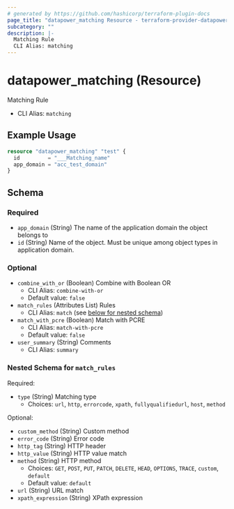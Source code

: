 ```yaml
---
# generated by https://github.com/hashicorp/terraform-plugin-docs
page_title: "datapower_matching Resource - terraform-provider-datapower"
subcategory: ""
description: |-
  Matching Rule
  CLI Alias: matching
---
```


# datapower_matching (Resource)

Matching Rule
  - CLI Alias: `matching`

## Example Usage

```terraform
resource "datapower_matching" "test" {
  id         = "___Matching_name"
  app_domain = "acc_test_domain"
}
```

<!-- schema generated by tfplugindocs -->
## Schema

### Required

- `app_domain` (String) The name of the application domain the object belongs to
- `id` (String) Name of the object. Must be unique among object types in application domain.

### Optional

- `combine_with_or` (Boolean) Combine with Boolean OR
  - CLI Alias: `combine-with-or`
  - Default value: `false`
- `match_rules` (Attributes List) Rules
  - CLI Alias: `match` (see [below for nested schema](#nestedatt--match_rules))
- `match_with_pcre` (Boolean) Match with PCRE
  - CLI Alias: `match-with-pcre`
  - Default value: `false`
- `user_summary` (String) Comments
  - CLI Alias: `summary`

<a id="nestedatt--match_rules"></a>
### Nested Schema for `match_rules`

Required:

- `type` (String) Matching type
  - Choices: `url`, `http`, `errorcode`, `xpath`, `fullyqualifiedurl`, `host`, `method`

Optional:

- `custom_method` (String) Custom method
- `error_code` (String) Error code
- `http_tag` (String) HTTP header
- `http_value` (String) HTTP value match
- `method` (String) HTTP method
  - Choices: `GET`, `POST`, `PUT`, `PATCH`, `DELETE`, `HEAD`, `OPTIONS`, `TRACE`, `custom`, `default`
  - Default value: `default`
- `url` (String) URL match
- `xpath_expression` (String) XPath expression
